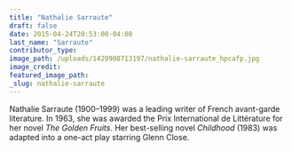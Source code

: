 ```yaml
---
title: "Nathalie Sarraute"
draft: false
date: 2015-04-24T20:53:00-04:00
last_name: "Sarraute"
contributor_type:
image_path: /uploads/1429908713197/nathalie-sarraute_hpcafp.jpg
image_credit:
featured_image_path:
_slug: nathalie-sarraute
---
```


Nathalie Sarraute (1900–1999) was a leading writer of French avant-garde literature. In 1963, she was awarded the Prix International de Littérature for her novel _The Golden Fruits_. Her best-selling novel _Childhood_ (1983) was adapted into a one-act play starring Glenn Close.

